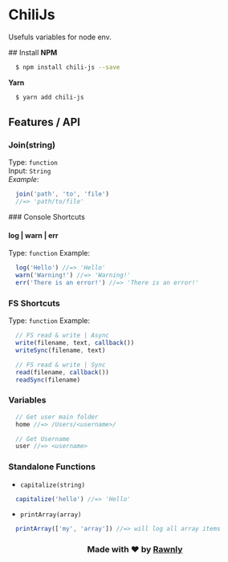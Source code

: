 # ChiliJs

Usefuls variables for node env.

## Install
**NPM**
```bash
  $ npm install chili-js --save
```

**Yarn**
```bash
  $ yarn add chili-js
```

## Features / API

### Join(string)
Type: `function` <br>
Input: `String` <br>
*Example*:
```js
  join('path', 'to', 'file')
  //=> 'path/to/file'
```

### Console Shortcuts
#### log | warn | err

Type: `function`
Example:
```js
  log('Hello') //=> 'Hello'
  warn('Warning!') //=> 'Warning!'
  err('There is an error!') //=> 'There is an error!'
```

### FS Shortcuts
Type: `function`
Example:
```js
  // FS read & write | Async
  write(filename, text, callback())
  writeSync(filename, text)

  // FS read & write | Sync
  read(filename, callback())
  readSync(filename)
```

### Variables
```js
  // Get user main folder
  home //=> /Users/<username>/

  // Get Username
  user //=> <username>
```

### Standalone Functions
* `capitalize(string)`
```js
  capitalize('hello') //=> 'Hello'
```
* `printArray(array)`
```js
  printArray(['my', 'array']) //=> will log all array items
```

<h3 align="center"> Made with ❤️ by <a href="http://rawnly.com">Rawnly</a> </h3>
